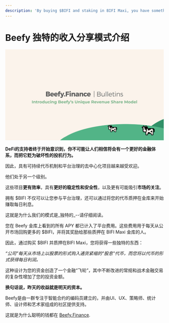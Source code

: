 ```yaml
---
description: 'By buying $BIFI and staking in BIFI Maxi, you have something unique'
---
```


# Beefy 独特的收入分享模式介绍

![](../.gitbook/assets/bulletin-introducing-beefys-unique-revenue-share-model.png)

**DeFi的支持者终于开始意识到，你不可能让人们相信将会有一个更好的金融体系，而把它贬为破坏性的投机行为。**

因此，具有可持续代币机制和平台治理的去中心化项目越来越受欢迎。

他们处于另一个级别。

这些项目**更有效率**，具有**更好的稳定性和安全性**，以及更有可能吸引**市场的关注**。

拥有 $BIFI 不仅可以让您参与平台治理，还可以通过将您的代币质押在金库来开始赚取每日利息。

这就是为什么我们的模式是_独特的_--请仔细阅读。

您在 Beefy 金库上看到的所有 APY 都已计入了平台费用。这些费用用于每天从公开市场回购更多的 $BIFI，并将其奖励给那些质押在 BIFI Maxi 金库的人。

因此，通过购买 $BIFI 并质押在BIFI Maxi，您将获得一些独特的东西：

_“公司”每天从市场上以股票的形式购入通货紧缩的"股息"代币，而您将以代币的形式获得每日利润。_

这种设计为您的资金创造了一个金融“飞轮”，其中不断改进的常规和战术金融交易的复杂性增加了您的投资金额。

**换句话说，昨天的收益就是明天的资本。**

Beefy是由一群专注于智能合约的编码员建立的，并由UI、UX、策略师、统计师、设计师和艺术家组成的社区提供支持。

这就是为什么聪明的钱都在 [Beefy.Finance](https://www.beefy.finance/).

